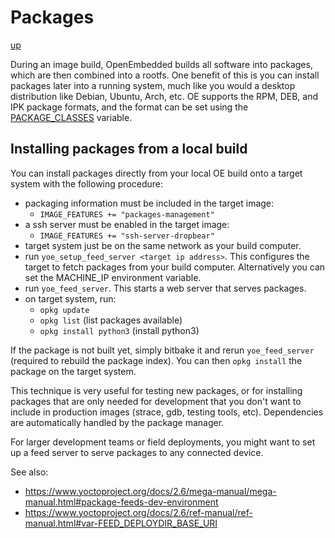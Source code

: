 # Packages

[up](README.md)

During an image build, OpenEmbedded builds all software into packages, which are then
combined into a rootfs. One benefit of this is you can install packages later into a
running system, much like you would a desktop distribution like Debian, Ubuntu, Arch,
etc. OE supports the RPM, DEB, and IPK package formats, and the format can be set using the
[PACKAGE_CLASSES](https://www.yoctoproject.org/docs/2.6/mega-manual/mega-manual.html#var-PACKAGE_CLASSES)
variable.

## Installing packages from a local build

You can install packages directly from your local OE build onto a target system with the
following procedure:

- packaging information must be included in the target image:
  - `IMAGE_FEATURES += "packages-management"`
- a ssh server must be enabled in the target image:
  - `IMAGE_FEATURES += "ssh-server-dropbear"`
- target system just be on the same network as your build computer.
- run `yoe_setup_feed_server <target ip address>`. This configures the target to fetch packages
  from your build computer. Alternatively you can set the MACHINE_IP environment variable.
- run `yoe_feed_server`. This starts a web server that serves packages.
- on target system, run:
  - `opkg update`
  - `opkg list` (list packages available)
  - `opkg install python3` (install python3)

If the package is not built yet, simply bitbake it and rerun `yoe_feed_server`
(required to rebuild the package index). You can then `opkg install` the package
on the target system.

This technique is very useful for testing new packages, or for installing packages that
are only needed for development that you don't want to include in production images
(strace, gdb, testing tools, etc). Dependencies are automatically handled by the package
manager.

For larger development teams or field deployments, you might want to set up a feed server
to serve packages to any connected device.

See also:

- https://www.yoctoproject.org/docs/2.6/mega-manual/mega-manual.html#package-feeds-dev-environment
- https://www.yoctoproject.org/docs/2.6/ref-manual/ref-manual.html#var-FEED_DEPLOYDIR_BASE_URI
